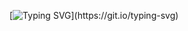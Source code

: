 [![Typing SVG](https://readme-typing-svg.demolab.com?font=Orbitron&weight=500&size=40&duration=2000&color=21C43E&center=true&vCenter=&multiline=true&random=&width=436&height=126&lines=Welcome!;this+is+zajinmori.)](https://git.io/typing-svg)
